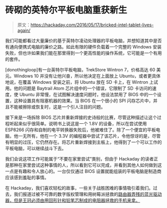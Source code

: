 # 砖砌的英特尔平板电脑重获新生

> 原文：<https://hackaday.com/2016/05/17/bricked-intel-tablet-lives-again/>

我们可能都看过大量廉价的基于英特尔凌动处理器的平板电脑，并想知道其中是否有通向便携式电脑的廉价之路。如此有限的硬件负载着一个完整的 Windows 安装失败，但也许如果我们能在那里得到一个更高性能的操作系统，它可能是一个有用的套件。

[donothingloop]有一台英特尔平板电脑，TrekStore Wintron 7，价格高达 60 美元。Windows 10 并没有让他兴奋，所以他决定在上面放上 Ubuntu，或者更具体地说，在覆盖 Windows 安装之前，将 Ubuntu 放在 SD 卡上，在 Wintron 上试用。他的问题是 Baytrail Atom 芯片组中的一个错误，它限制了 SD 卡访问的速度，使 Ubuntu 非常慢，在试图解决速度问题时，他设法禁用了 BIOS 中的一个设置，这种设置具有阻塞机器的效果。当 BIOS 在一个很小的 SPI 闪存芯片中，并且不能被擦除或恢复时，这是一个引人注目的问题。

接下来是一场拆除 BIOS 芯片并重新焊接的史诗般的比赛，尽管这种描述让这个过程听起来似乎很简单。说明书上说这是一个 1.8V 的设备，所以在尝试使用 ESP8266 闪存和自制的电平转换器失败后，他被难住了。除了一个便宜的平板电脑，他一无所有，他在一个 3.3V 的编程器中尝试了该芯片，令他惊讶的是，尽管有明显的过压，它仍然存在。将芯片重新焊接到主板上，他得到了一个可以工作的平板电脑，可以继续战斗下去。

我们会说这项工作可能属于“不要在家里尝试”类别，但由于 Hackaday 的读者正是那种在家里尝试这种事情的人，所以看到它可以完成，并看到其他人如何做到这一点是有趣和令人放心的。一台仅仅通过 BIOS 设置就能组装的平板电脑是制造商应该感到羞耻的事情。

在 Hackaday，我们喜欢轻松的故事，一些关于战胜困难的事情吸引着我们。过去，我们报道过被不可靠的数字版权管理和用树莓派拯救的[路由器弄残的](http://hackaday.com/2013/11/15/unbricking-a-router-with-a-raspi/)[蓝光驱动器，但是王冠必须由用回形针和铅笔芯制成的电阻器拯救的](http://hackaday.com/2014/09/08/unbricking-a-bluray-drive/)[手机来拿。](http://hackaday.com/2012/09/03/saving-a-bricked-phone-with-a-pencil-lead/)